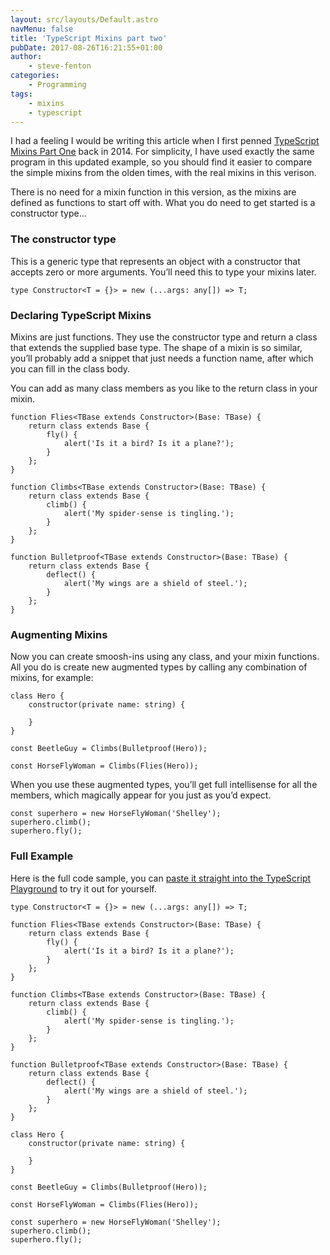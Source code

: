 ```yaml
---
layout: src/layouts/Default.astro
navMenu: false
title: 'TypeScript Mixins part two'
pubDate: 2017-08-26T16:21:55+01:00
author:
    - steve-fenton
categories:
    - Programming
tags:
    - mixins
    - typescript
---
```


I had a feeling I would be writing this article when I first penned [TypeScript Mixins Part One](/2014/02/typescript-mixins-part-one/) back in 2014. For simplicity, I have used exactly the same program in this updated example, so you should find it easier to compare the simple mixins from the olden times, with the real mixins in this verison.

There is no need for a mixin function in this version, as the mixins are defined as functions to start off with. What you do need to get started is a constructor type…

### The constructor type

This is a generic type that represents an object with a constructor that accepts zero or more arguments. You’ll need this to type your mixins later.

```
type Constructor<T = {}> = new (...args: any[]) => T;
```
### Declaring TypeScript Mixins

Mixins are just functions. They use the constructor type and return a class that extends the supplied base type. The shape of a mixin is so similar, you’ll probably add a snippet that just needs a function name, after which you can fill in the class body.

You can add as many class members as you like to the return class in your mixin.

```
function Flies<TBase extends Constructor>(Base: TBase) {
    return class extends Base {
        fly() {
            alert('Is it a bird? Is it a plane?');
        }
    };
}

function Climbs<TBase extends Constructor>(Base: TBase) {
    return class extends Base {
        climb() {
            alert('My spider-sense is tingling.');
        }
    };
}

function Bulletproof<TBase extends Constructor>(Base: TBase) {
    return class extends Base {
        deflect() {
            alert('My wings are a shield of steel.');
        }
    };
}
```
### Augmenting Mixins

Now you can create smoosh-ins using any class, and your mixin functions. All you do is create new augmented types by calling any combination of mixins, for example:

```
class Hero {
    constructor(private name: string) {

    }
}

const BeetleGuy = Climbs(Bulletproof(Hero));

const HorseFlyWoman = Climbs(Flies(Hero));
```
When you use these augmented types, you’ll get full intellisense for all the members, which magically appear for you just as you’d expect.

```
const superhero = new HorseFlyWoman('Shelley');
superhero.climb();
superhero.fly();
```
### Full Example

Here is the full code sample, you can [paste it straight into the TypeScript Playground](https://goo.gl/kEDtv1) to try it out for yourself.

```
type Constructor<T = {}> = new (...args: any[]) => T;

function Flies<TBase extends Constructor>(Base: TBase) {
    return class extends Base {
        fly() {
            alert('Is it a bird? Is it a plane?');
        }
    };
}

function Climbs<TBase extends Constructor>(Base: TBase) {
    return class extends Base {
        climb() {
            alert('My spider-sense is tingling.');
        }
    };
}

function Bulletproof<TBase extends Constructor>(Base: TBase) {
    return class extends Base {
        deflect() {
            alert('My wings are a shield of steel.');
        }
    };
}

class Hero {
    constructor(private name: string) {

    }
}

const BeetleGuy = Climbs(Bulletproof(Hero));

const HorseFlyWoman = Climbs(Flies(Hero));

const superhero = new HorseFlyWoman('Shelley');
superhero.climb();
superhero.fly();
```